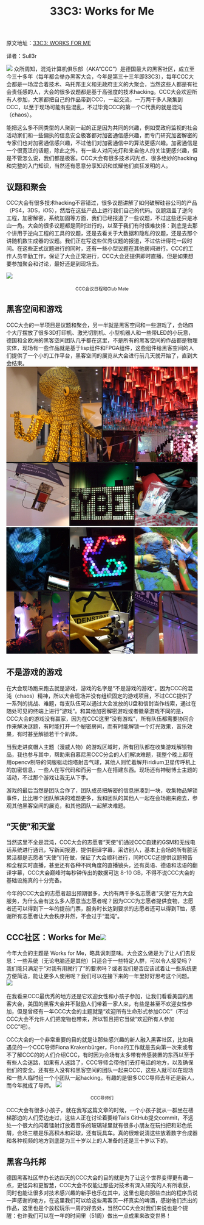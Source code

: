 ﻿---
layout: post
title: "33C3: Works for Me"
summary: "众所周知，混沌计算机俱乐部（AKA“CCC”）是德国最大的黑客社区，成立至今三十多年（每年都会举办黑客大会，今年是第三十三年即33C3。"
categories: translation
---

原文地址：[33C3: WORKS FOR ME](http://hackaday.com/2016/12/30/33c3-works-for-me/)


译者：Sull3r

![](https://hackadaycom.files.wordpress.com/2016/12/dscf9166_featured.png?w=800)
众所周知，混沌计算机俱乐部（AKA“CCC”）是德国最大的黑客社区，成立至今三十多年（每年都会举办黑客大会，今年是第三十三年即33C3），每年CCC大会都是一场混合着技术、乌托邦主义和无政府主义的大聚会，当然这些人都是有社会责任感的人，大会的很多议题都是基于高强度的技术hacking。CCC大会欢迎所有人参加，大家都把自己的作品带到CCC，一起交流，一万两千多人聚集到CCC，以至于现场可能有些混乱，不过毕竟CCC的第一个C代表的就是混沌（chaos）。

能把这么多不同类型的人聚到一起的正是因为共同的兴趣，例如受政府监视的社会活动家们和一些偏执的信息安全极客都对加密通信感兴趣，而专门研究加密解密的专家们也对加密通信感兴趣，不过他们对加密通信中的算法更感兴趣。加密通信是一个很宽泛的话题，除此之外，有一些人对闪光灯和来自他人的关注更感兴趣，但是不管怎么说，我们都是极客。CCC大会有很多技术闪光点、很多绝妙的hacking和完整的入门知识，当然还有愿意分享知识和炫耀他们疯狂发明的人。



## 议题和聚会
CCC大会有很多技术hacking不容错过，很多议题讲解了如何破解硅谷公司的产品（PS4，3DS，iOS），然后在这些产品上运行我们自己的代码。议题涵盖了逆向工程，加密解密，系统加固等方面，我们已经报道了一些议题，不过这些还只是冰山一角。大会的很多议题都是同时进行的，以至于我们有时很难抉择：到底是去那个讲用于逆向工程的工具的议题，还是去看关于大数据和隐私的议题，还是去那个讲随机数生成器的议题。我们正在写这些优秀议题的报道，不过估计得花一段时间。在这些正式议题进行的同时，还有一些小型议题在其他房间进行。CCC的工作人员辛勤工作，保证了大会正常进行，CCC大会还提供即时直播，但是如果想要参加聚会和讨论，最好还是到现场去。

![]( https://hackadaycom.files.wordpress.com/2016/12/dscf9169.jpg)<center><small>CCC会议日程和Club Mate</small></center>


## 黑客空间和游戏
CCC大会的一半项目是议题和聚会，另一半就是黑客空间和一些游戏了，会场四个大厅摆放了很多3D打印机、激光切割机、小型机器人和一些带LED的小玩意，德国和全欧洲的黑客空间团队几乎都在这里，不是所有的黑客空间的作品都是物理实体，现场有一些作品就是基于lisp组件和FPGA组件，这些组件给黑客空间的人们提供了一个小的工作平台，黑客空间的展览从大会进行前几天就开始了，直到大会结束。
![](/images/assembly1.jpg)
![](/images/assembly2.jpg)

## 不是游戏的游戏
在大会现场跑来跑去就是游戏，游戏的名字是“不是游戏的游戏”。因为CCC的混沌（chaos）精神，所以大会现场并没有组织固定的游戏项目，不过CCC提供了一系列的挑战、难题，每支队伍可以通过大会发放的U盘和信封当作线索，通过在随处可见的终端上进行”游戏“。和其他加密解密游戏或者徽章游戏不同的是，CCC大会的游戏没有赢家，因为在CCC这里“没有游戏”，所有队伍都需要协同合作来解决谜题，有时能打开一个秘密房间，而有时能解锁一个灯光效果，音乐效果，有时甚至解锁若干个趴体。

当我走进疯帽人主题（漫威人物）的游戏区域时，所有团队都在收集游戏解锁物品，我也参与其中，帮助来自慕尼黑CCC分会的人们解决难题，我整个晚上都在用opencv制导的伺服驱动炮塔射击气球，其他人则忙着解开iridium卫星传呼机上的加密信息，一些人在写代码和而另一些人在搭建东西。现场还有神秘博士主题的活动，不过那个游戏让我无从下手。

游戏的最后当然是团队合作了，团队成员把解密的信息拼凑到一块，收集物品解锁事件，比比哪个团队解决的难题更多，我和团队的其他人一起在会场跑来跑去，参观其他黑客空间的展览，和其他团队一起解决难题。


## “天使”和天堂
当然这里不全是混沌，CCC大会的志愿者“天使”们通过CCC自建的GSM和无线电话系统进行通讯，写新闻报道，提供翻译字幕，采访别人，基本上会场的所有脏活累活都是志愿者“天使”们在做，保证了大会顺利进行，同时CCC还提供议题预告和全程实时直播，甚至还有各种不同角度的直播镜头，还有英语、德语和法语的翻译字幕，CCC大会巅峰时每秒钟传出的数据可达 8-10 GB，不得不说CCC大会的基础设施真的十分完备。

今年的CCC大会的志愿者超出预期很多，大约有两千多名志愿者"天使"在为大会服务，为什么会有这么多人愿意当志愿者呢？因为CCC为志愿者提供食物，志愿者还可以得到下一年的提前门票，服务时长达到要求的志愿者还可以得到T恤，感谢所有志愿者让大会秩序井然，不会过于“混沌”。


## CCC社区：Works for Me![](https://hackadaycom.files.wordpress.com/2016/12/500px-33c3-logo.png)

今年大会的主题是 Works for Me，略具讽刺意味。大会这么做是为了让人们去反思：一些系统（无论电脑还是其他）只适合于一些特定人群，可以令人接受吗？ 我们能只满足于“对我有用就行了”的要求吗？或者我们是否应该试着让一些系统更方便简洁，能让更多人使用呢？我们可以在接下来的一年里好好思考这个问题。
![](https://hackadaycom.files.wordpress.com/2016/12/dscf9151.jpg)

在我看来CCC最优秀的地方还是它欢迎女性和小孩子参加，让我们看看美国的黑客大会，美国的黑客大会并不鼓励人们带着一家人来，有些是甚至不欢迎女性参加，但是曾经有一年CCC大会的主题就是“欢迎所有生命形式参加CCC”（不过CCC大会不允许人们把宠物也带来，所以暂且把它当做“欢迎所有人参加CCC”吧）。

CCC大会的一个非常重要的目的就是让那些感兴趣的新人融入黑客社区，比如我遇见的一个CCC导师Fiona Krakenbürger，Fiona的工作就是去向第一次来或者不了解CCC的的人们介绍CCC，有时因为会场有太多带有传感装置的东西以至于有些人会迷路，如果有人迷路了，CCC导师会带他们去打电话的地方，以及确保他们的安全。还有些人没有和黑客空间的团队一起来CCC，这些人就可以在现场和一些人临时组一个小团队一起hacking。有趣的是很多CCC导师去年还是新人，而今年就成了导师。
![](https://hackadaycom.files.wordpress.com/2016/12/dscf9156.jpg)<center><small>CCC导师们</small></center>


CCC大会有很多小孩子，就在我写这篇文章的时候，一个小孩子就从一群坐在楼梯那边的人们旁边走过，这些人正在讨论着要给Tails GitHub提交commit，不远处一个很大的闪着镭射灯放着音乐的玻璃球里就有很多小朋友在玩扫把和彩色纸屑，会场三楼是乐高积木和彩球，还有玩具车。真的很难说清这些放着数字合成器和各种视频的地方到底是为三十岁以上的人准备的还是三十岁以下的。


## 黑客乌托邦
德国黑客社区举办长达四天的CCC大会的目的就是为了让这个世界变得更有趣一点，更怪异和更智慧，CCC大会不仅能让那些对技术有深入研究的人有所收获，同时也能让很多对技术感兴趣的新手也乐在其中，这里也是向那些杰出的程序员说一声感谢的地方，在这里我们可以给这些黑客买一杯真实的啤酒，感谢他们杰出的作品，这里也是个放松玩乐一周的好去处，当然CCC大会对我们来说也是个提醒：也许我们可以在一年的时间里（51周）做出一点成果来改变世界！